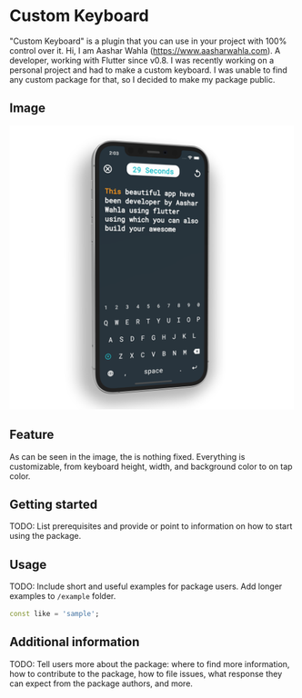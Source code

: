 <!--
This README describes the package. If you publish this package to pub.dev,
this README's contents appear on the landing page for your package.

For information about how to write a good package README, see the guide for
[writing package pages](https://dart.dev/guides/libraries/writing-package-pages).

For general information about developing packages, see the Dart guide for
[creating packages](https://dart.dev/guides/libraries/create-library-packages)
and the Flutter guide for
[developing packages and plugins](https://flutter.dev/developing-packages).
-->

# Custom Keyboard

"Custom Keyboard" is a plugin that you can use in your project with 100% control over it.
Hi, I am Aashar Wahla (https://www.aasharwahla.com). A developer, working with Flutter since v0.8.
I was recently working on a personal project and had to make a custom keyboard. I was unable to find any custom package for that, so I decided to make my package public.

## Image

<!-- ![Screenshot](assets/screenshot.png) -->
<img src="assets/screenshot.png" alt="flutter custom keyboard" height="500"/>

## Feature

As can be seen in the image, the is nothing fixed. Everything is customizable, from keyboard height, width, and background color to on tap color.

## Getting started

TODO: List prerequisites and provide or point to information on how to
start using the package.

## Usage

TODO: Include short and useful examples for package users. Add longer examples
to `/example` folder.

```dart
const like = 'sample';
```

## Additional information

TODO: Tell users more about the package: where to find more information, how to
contribute to the package, how to file issues, what response they can expect
from the package authors, and more.
